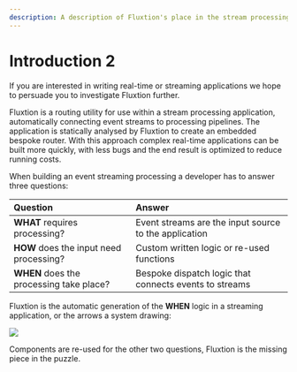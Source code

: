 ```yaml
---
description: A description of Fluxtion's place in the stream processing environment
---
```


# Introduction 2

If you are interested in writing real-time or streaming applications we hope to persuade you to investigate Fluxtion further.

Fluxtion is a  routing utility for use within a stream processing application, automatically connecting event streams to processing pipelines. The application is statically analysed by Fluxtion to create an embedded bespoke router. With this approach complex real-time applications can be built more quickly, with less bugs and the end result is optimized to reduce running costs. 

When building an event streaming processing a developer has to answer three questions:

| Question | Answer |
| :--- | :--- |
| **WHAT**  requires processing? | Event streams are the input source to the application  |
| **HOW**  does the input need processing? | Custom written logic or re-used functions |
| **WHEN** does the processing take place? | Bespoke dispatch logic that connects events to streams |

Fluxtion is the automatic generation of the **WHEN** logic in a streaming application, or the arrows a system drawing:

![](.gitbook/assets/sampleprocessor%20%2810%29.png)

Components are re-used for the other two questions, Fluxtion is the missing piece in the puzzle.

